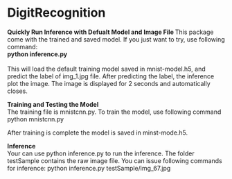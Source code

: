 # DigitRecognition
<b> Quickly Run Inference with Defualt Model and Image File </b>
This package come with the trained and saved model. If you just want to try, use following command:<br/>
<b>python inference.py </b><br/> <br/>
This will load the default training model saved in mnist-model.h5, and predict the label of img_1.jpg file. After predicting the label, the inference plot the image. The image is displayed for 2 seconds and automatically closes.

<b> Training and Testing the Model </b><br/>
The training file is mnistcnn.py. To train the model, use following command<br>
python mnistcnn.py<br/>

After training is complete the model is saved in minst-mode.h5. </br>

<b> Inference </b><br/>
Your can use python inference.py <Raw Image File Name> to run the inference. The folder testSample contains the raw image file. You can issue following commands for inference:
python inference.py testSample/img_67.jpg 
